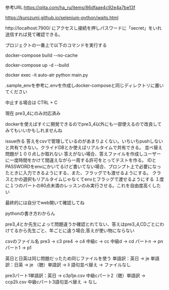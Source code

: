参考URL:https://qiita.com/ha_ru/items/86dfaae4c92e4a7be13f

https://kurozumi.github.io/selenium-python/waits.html

http://localhost:7900/ にアクセスし接続を押しパスワードに「secret」をいれ送信すれば見て確認できる。


プロジェクトの一番上で以下のコマンドを実行する

docker-compose build --no-cache

docker-compose up -d --build

docker exec -it auto-atr python main.py


.sample_envを参考に.envを作成しdocker-composeと同じディレクトリに置いてください

中止する場合は CTRL + C
 
現在 pre3_4にのみ対応済み

dockerを使えばすぐに開発できるのでpre3_4以外にも一部使えるので改良してみてもいいかもしれませんね

issue作る
答えをcsvで管理しているのがあまりよくない。いちいちpushしないと共有できない。クライドDBとか使えばリアルタイムで共有できる。
並べ替え問題が１００点しか取れない
答えがない場合、答えファイルを作成しユーザーに一度時間をかけて間違えながら一周する許可をとってテストを作る。
IDとPASSWORDをenvにかいてるけど書いてない場合、プロンプト上で必要になったときに入力できるようにする、また、フラッグでも渡せるようにする。
クラスとかの選択もリアルタイムじゃなくてenvとフラッグで渡せるようにする
１度に１つのパートの80点未満のレッスンのみ実行させる。これを自由度高くしたい


最終的には自分でweb開いて確認してね


pythonの書き方わからん

pre3_4とか先生によって問題違うか確認とれてない、答えはpre3_4,CDごとにわけてるから先生ごと、年ごとに違う場合,答えが使い物にならない


csvのファイル名
pre3 -> c3
pre4 -> c4
中級c -> cc
中級d -> cd
パートn -> pn
パート1 -> p1

英日と日英は同じ問題だったため同じファイルを使う
単語訳：英日 -> je
単語訳：日英 -> je 
（聴）単語訳 -> li
語句並べ替え -> ファイルなし

pre3パート1単語訳：英日 -> c3p1je.csv
中級cパート2（聴）単語訳 -> ccp2li.csv
中級cパート3語句並べ替え -> なし